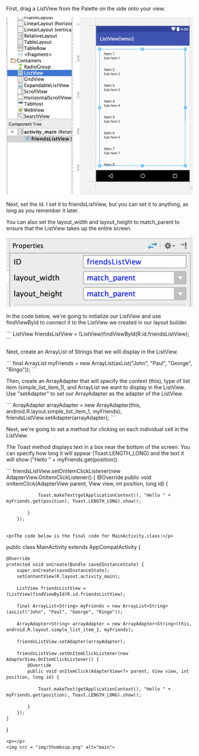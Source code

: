 
<p>First, drag a ListView from the Palette on the side onto your view.</p>

<img src = "img/main.png" alt="main">

<p>Next, set the id.  I set it to friendsListView, but you can set it to anything, as long as you remember it later.</p>
<p>You can also set the layout_width and layout_height to match_parent to ensure that the ListView takes up the entire screen. </p>

<img src = "img/id.png" alt="main">


<p></p>
<p></p>


<p>In the code below, we're going to initialize our ListView and use findViewById to connect it to the ListView we created in our layout builder. </p>
```
ListView friendsListView = (ListView)findViewById(R.id.friendsListView);
```
<p>Next, create an ArrayList of Strings that we will display in the ListView.</p>
```
final ArrayList<String> myFriends = new ArrayList<String>(asList("John", "Paul", "George", "Ringo"));
```
<p>Then, create an ArrayAdapter that will specify the context (this), type of list item (simple_list_item_1), and ArrayList we want to display in the ListView.  Use "setAdapter" to set our ArrayAdapter as the adapter of the ListView. </p>
```
ArrayAdapter<String> arrayAdapter = new ArrayAdapter<String>(this, android.R.layout.simple_list_item_1, myFriends);
friendsListView.setAdapter(arrayAdapter);
```



<p>Next, we're going to set a method for clicking on each individual cell in the ListView.  </p>

<p>The Toast method displays text in a box near the bottom of the screen.  You can specify how long it will appear (Toast.LENGTH_LONG) and the text it will show ("Hello " + myFriends.get(position)).</p>
```
friendsListView.setOnItemClickListener(new AdapterView.OnItemClickListener() {
            @Override
            public void onItemClick(AdapterView<?> parent, View view, int position, long id) {

                Toast.makeText(getApplicationContext(), "Hello " + myFriends.get(position), Toast.LENGTH_LONG).show();

            }
        });
```

<p>The code below is the final code for MainActivity.class:</p>
```
public class MainActivity extends AppCompatActivity {

    @Override
    protected void onCreate(Bundle savedInstanceState) {
        super.onCreate(savedInstanceState);
        setContentView(R.layout.activity_main);

        ListView friendsListView = (ListView)findViewById(R.id.friendsListView);

        final ArrayList<String> myFriends = new ArrayList<String>(asList("John", "Paul", "George", "Ringo"));

        ArrayAdapter<String> arrayAdapter = new ArrayAdapter<String>(this, android.R.layout.simple_list_item_1, myFriends);

        friendsListView.setAdapter(arrayAdapter);

        friendsListView.setOnItemClickListener(new AdapterView.OnItemClickListener() {
            @Override
            public void onItemClick(AdapterView<?> parent, View view, int position, long id) {

                Toast.makeText(getApplicationContext(), "Hello " + myFriends.get(position), Toast.LENGTH_LONG).show();

            }
        });
    }
}
```
<p></p>
<img src = "img/thumbsup.png" alt="main">
